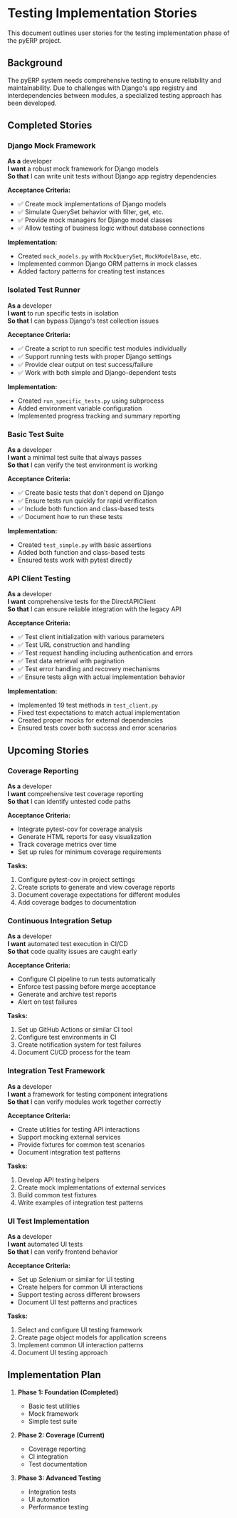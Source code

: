 # Testing Implementation Stories

This document outlines user stories for the testing implementation phase of the pyERP project.

## Background

The pyERP system needs comprehensive testing to ensure reliability and maintainability. Due to challenges with Django's app registry and interdependencies between modules, a specialized testing approach has been developed.

## Completed Stories

### Django Mock Framework

**As a** developer  
**I want** a robust mock framework for Django models  
**So that** I can write unit tests without Django app registry dependencies

**Acceptance Criteria:**
- ✅ Create mock implementations of Django models
- ✅ Simulate QuerySet behavior with filter, get, etc.
- ✅ Provide mock managers for Django model classes
- ✅ Allow testing of business logic without database connections

**Implementation:**
- Created `mock_models.py` with `MockQuerySet`, `MockModelBase`, etc.
- Implemented common Django ORM patterns in mock classes
- Added factory patterns for creating test instances

### Isolated Test Runner

**As a** developer  
**I want** to run specific tests in isolation  
**So that** I can bypass Django's test collection issues

**Acceptance Criteria:**
- ✅ Create a script to run specific test modules individually
- ✅ Support running tests with proper Django settings
- ✅ Provide clear output on test success/failure
- ✅ Work with both simple and Django-dependent tests

**Implementation:**
- Created `run_specific_tests.py` using subprocess
- Added environment variable configuration
- Implemented progress tracking and summary reporting

### Basic Test Suite

**As a** developer  
**I want** a minimal test suite that always passes  
**So that** I can verify the test environment is working

**Acceptance Criteria:**
- ✅ Create basic tests that don't depend on Django
- ✅ Ensure tests run quickly for rapid verification
- ✅ Include both function and class-based tests
- ✅ Document how to run these tests

**Implementation:**
- Created `test_simple.py` with basic assertions
- Added both function and class-based tests
- Ensured tests work with pytest directly

### API Client Testing

**As a** developer  
**I want** comprehensive tests for the DirectAPIClient  
**So that** I can ensure reliable integration with the legacy API

**Acceptance Criteria:**
- ✅ Test client initialization with various parameters
- ✅ Test URL construction and handling
- ✅ Test request handling including authentication and errors
- ✅ Test data retrieval with pagination
- ✅ Test error handling and recovery mechanisms
- ✅ Ensure tests align with actual implementation behavior

**Implementation:**
- Implemented 19 test methods in `test_client.py`
- Fixed test expectations to match actual implementation
- Created proper mocks for external dependencies
- Ensured tests cover both success and error scenarios

## Upcoming Stories

### Coverage Reporting

**As a** developer  
**I want** comprehensive test coverage reporting  
**So that** I can identify untested code paths

**Acceptance Criteria:**
- Integrate pytest-cov for coverage analysis
- Generate HTML reports for easy visualization
- Track coverage metrics over time
- Set up rules for minimum coverage requirements

**Tasks:**
1. Configure pytest-cov in project settings
2. Create scripts to generate and view coverage reports
3. Document coverage expectations for different modules
4. Add coverage badges to documentation

### Continuous Integration Setup

**As a** developer  
**I want** automated test execution in CI/CD  
**So that** code quality issues are caught early

**Acceptance Criteria:**
- Configure CI pipeline to run tests automatically
- Enforce test passing before merge acceptance
- Generate and archive test reports
- Alert on test failures

**Tasks:**
1. Set up GitHub Actions or similar CI tool
2. Configure test environments in CI
3. Create notification system for test failures
4. Document CI/CD process for the team

### Integration Test Framework

**As a** developer  
**I want** a framework for testing component integrations  
**So that** I can verify modules work together correctly

**Acceptance Criteria:**
- Create utilities for testing API interactions
- Support mocking external services
- Provide fixtures for common test scenarios
- Document integration test patterns

**Tasks:**
1. Develop API testing helpers
2. Create mock implementations of external services
3. Build common test fixtures
4. Write examples of integration test patterns

### UI Test Implementation

**As a** developer  
**I want** automated UI tests  
**So that** I can verify frontend behavior

**Acceptance Criteria:**
- Set up Selenium or similar for UI testing
- Create helpers for common UI interactions
- Support testing across different browsers
- Document UI test patterns and practices

**Tasks:**
1. Select and configure UI testing framework
2. Create page object models for application screens
3. Implement common UI interaction patterns
4. Document UI testing approach

## Implementation Plan

1. **Phase 1: Foundation (Completed)**
   - Basic test utilities
   - Mock framework
   - Simple test suite

2. **Phase 2: Coverage (Current)**
   - Coverage reporting
   - CI integration
   - Test documentation

3. **Phase 3: Advanced Testing**
   - Integration tests
   - UI automation
   - Performance testing 